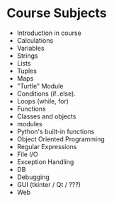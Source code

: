 # Course Subjects #

- Introduction in course
- Calculations
- Variables
- Strings
- Lists
- Tuples
- Maps
- "Turtle" Module
- Conditions (if..else). 
- Loops (while, for)
- Functions
- Classes and objects
- modules
- Python's built-in functions
- Object Oriented Programming
- Regular Expressions
- File I/O
- Exception Handling
- DB
- Debugging
- GUI (tkinter / Qt / ???)
- Web
	
